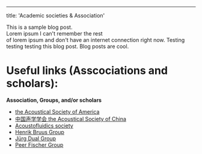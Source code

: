 ---
title: 'Academic societies & Association'

This is a sample blog post. <br />
Lorem ipsum I can't remember the rest <br />
of lorem ipsum and don't have an internet connection right now. Testing testing testing this blog post. Blog posts are cool.

Useful links (Asscociations and scholars):
======
**Association, Groups, and/or scholars**
* [the Acoustical Society of America](https://acousticalsociety.org/)
* [中国声学学会 the Acoustical Society of China](https://www.aschina.org.cn/)
* [Acoustofluidics society](https://www.acoustofluidics.net/about/acoustofluidics_society.html)
* [Henrik Bruus Group](https://www.staff.dtu.dk/bruus/researchgroup)
* [‪Jürg Dual‬ Group](https://expdyn.ethz.ch/)
* [‪Peer Fischer‬ Group](https://pf.is.mpg.de/)

